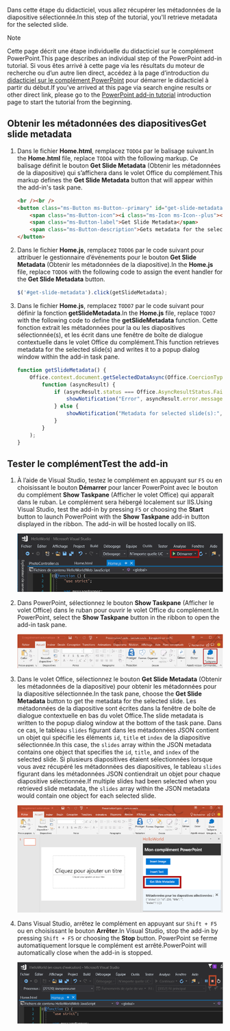 <span data-ttu-id="3033a-101">Dans cette étape du didacticiel, vous allez récupérer les métadonnées de la diapositive sélectionnée.</span><span class="sxs-lookup"><span data-stu-id="3033a-101">In this step of the tutorial, you'll retrieve metadata for the selected slide.</span></span>

> [!NOTE]
> <span data-ttu-id="3033a-102">Cette page décrit une étape individuelle du didacticiel sur le complément PowerPoint.</span><span class="sxs-lookup"><span data-stu-id="3033a-102">This page describes an individual step of the PowerPoint add-in tutorial.</span></span> <span data-ttu-id="3033a-103">Si vous êtes arrivé à cette page via les résultats du moteur de recherche ou d’un autre lien direct, accédez à la page d’introduction du [didacticiel sur le complément PowerPoint](../tutorials/powerpoint-tutorial.yml) pour démarrer le didacticiel à partir du début.</span><span class="sxs-lookup"><span data-stu-id="3033a-103">If you’ve arrived at this page via search engine results or other direct link, please go to the [PowerPoint add-in tutorial](../tutorials/powerpoint-tutorial.yml) introduction page to start the tutorial from the beginning.</span></span>

## <a name="get-slide-metadata"></a><span data-ttu-id="3033a-104">Obtenir les métadonnées des diapositives</span><span class="sxs-lookup"><span data-stu-id="3033a-104">Get slide metadata</span></span>

1. <span data-ttu-id="3033a-105">Dans le fichier **Home.html**, remplacez `TODO4` par le balisage suivant.</span><span class="sxs-lookup"><span data-stu-id="3033a-105">In the **Home.html** file, replace `TODO4` with the following markup.</span></span> <span data-ttu-id="3033a-106">Ce balisage définit le bouton **Get Slide Metadata** (Obtenir les métadonnées de la diapositive) qui s’affichera dans le volet Office du complément.</span><span class="sxs-lookup"><span data-stu-id="3033a-106">This markup defines the **Get Slide Metadata** button that will appear within the add-in's task pane.</span></span>

    ```html
    <br /><br />
    <button class="ms-Button ms-Button--primary" id="get-slide-metadata">
        <span class="ms-Button-icon"><i class="ms-Icon ms-Icon--plus"></i></span>
        <span class="ms-Button-label">Get Slide Metadata</span>
        <span class="ms-Button-description">Gets metadata for the selected slide(s).</span>
    </button>
    ```

2. <span data-ttu-id="3033a-107">Dans le fichier **Home.js**, remplacez `TODO6` par le code suivant pour attribuer le gestionnaire d’événements pour le bouton **Get Slide Metadata** (Obtenir les métadonnées de la diapositive).</span><span class="sxs-lookup"><span data-stu-id="3033a-107">In the **Home.js** file, replace `TODO6` with the following code to assign the event handler for the **Get Slide Metadata** button.</span></span>

    ```js
    $('#get-slide-metadata').click(getSlideMetadata);
    ```

3. <span data-ttu-id="3033a-108">Dans le fichier **Home.js**, remplacez `TODO7` par le code suivant pour définir la fonction **getSlideMetadata**.</span><span class="sxs-lookup"><span data-stu-id="3033a-108">In the **Home.js** file, replace `TODO7` with the following code to define the **getSlideMetadata** function.</span></span> <span data-ttu-id="3033a-109">Cette fonction extrait les métadonnées pour la ou les diapositives sélectionnée(s), et les écrit dans une fenêtre de boîte de dialogue contextuelle dans le volet Office du complément.</span><span class="sxs-lookup"><span data-stu-id="3033a-109">This function retrieves metadata for the selected slide(s) and writes it to a popup dialog window within the add-in task pane.</span></span>

    ```js
    function getSlideMetadata() {
        Office.context.document.getSelectedDataAsync(Office.CoercionType.SlideRange,
            function (asyncResult) {
                if (asyncResult.status === Office.AsyncResultStatus.Failed) {
                    showNotification("Error", asyncResult.error.message);
                } else {
                    showNotification("Metadata for selected slide(s):", JSON.stringify(asyncResult.value), null, 2);
                }
            }
        );
    }
    ```

## <a name="test-the-add-in"></a><span data-ttu-id="3033a-110">Tester le complément</span><span class="sxs-lookup"><span data-stu-id="3033a-110">Test the add-in</span></span>

1. <span data-ttu-id="3033a-p104">À l’aide de Visual Studio, testez le complément en appuyant sur `F5` ou en choisissant le bouton **Démarrer** pour lancer PowerPoint avec le bouton du complément **Show Taskpane** (Afficher le volet Office) qui apparaît dans le ruban. Le complément sera hébergé localement sur IIS.</span><span class="sxs-lookup"><span data-stu-id="3033a-p104">Using Visual Studio, test the add-in by pressing `F5` or choosing the **Start** button to launch PowerPoint with the **Show Taskpane** add-in button displayed in the ribbon. The add-in will be hosted locally on IIS.</span></span>

    ![Capture d’écran de Visual Studio avec le bouton Démarrer mis en évidence](../images/powerpoint-tutorial-start.png)

2. <span data-ttu-id="3033a-114">Dans PowerPoint, sélectionnez le bouton **Show Taskpane** (Afficher le volet Office) dans le ruban pour ouvrir le volet Office du complément.</span><span class="sxs-lookup"><span data-stu-id="3033a-114">In PowerPoint, select the **Show Taskpane** button in the ribbon to open the add-in task pane.</span></span>

    ![Capture d’écran de Visual Studio avec le bouton Show Taskpane (Afficher le volet Office) mis en évidence dans le ruban Accueil](../images/powerpoint-tutorial-show-taskpane-button.png)

3. <span data-ttu-id="3033a-116">Dans le volet Office, sélectionnez le bouton **Get Slide Metadata** (Obtenir les métadonnées de la diapositive) pour obtenir les métadonnées pour la diapositive sélectionnée.</span><span class="sxs-lookup"><span data-stu-id="3033a-116">In the task pane, choose the **Get Slide Metadata** button to get the metadata for the selected slide.</span></span> <span data-ttu-id="3033a-117">Les métadonnées de la diapositive sont écrites dans la fenêtre de boîte de dialogue contextuelle en bas du volet Office.</span><span class="sxs-lookup"><span data-stu-id="3033a-117">The slide metadata is written to the popup dialog window at the bottom of the task pane.</span></span> <span data-ttu-id="3033a-118">Dans ce cas, le tableau `slides` figurant dans les métadonnées JSON contient un objet qui spécifie les éléments `id`, `title` et `index` de la diapositive sélectionnée.</span><span class="sxs-lookup"><span data-stu-id="3033a-118">In this case, the `slides` array within the JSON metadata contains one object that specifies the `id`, `title`, and `index` of the selected slide.</span></span> <span data-ttu-id="3033a-119">Si plusieurs diapositives étaient sélectionnées lorsque vous avez récupéré les métadonnées des diapositives, le tableau `slides` figurant dans les métadonnées JSON contiendrait un objet pour chaque diapositive sélectionnée.</span><span class="sxs-lookup"><span data-stu-id="3033a-119">If multiple slides had been selected when you retrieved slide metadata, the `slides` array within the JSON metadata would contain one object for each selected slide.</span></span>

    ![Capture d’écran du complément PowerPoint avec le bouton Get Slide Metadata (Obtenir les métadonnées de la diapositive) mis en évidence](../images/powerpoint-tutorial-get-slide-metadata.png)

4. <span data-ttu-id="3033a-121">Dans Visual Studio, arrêtez le complément en appuyant sur `Shift + F5` ou en choisissant le bouton **Arrêter**.</span><span class="sxs-lookup"><span data-stu-id="3033a-121">In Visual Studio, stop the add-in by pressing `Shift + F5` or choosing the **Stop** button.</span></span> <span data-ttu-id="3033a-122">PowerPoint se ferme automatiquement lorsque le complément est arrêté.</span><span class="sxs-lookup"><span data-stu-id="3033a-122">PowerPoint will automatically close when the add-in is stopped.</span></span>

    ![Capture d’écran de Visual Studio avec le bouton Arrêter mis en évidence](../images/powerpoint-tutorial-stop.png)
